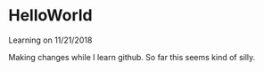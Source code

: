 # HelloWorld
Learning on 11/21/2018

Making changes while I learn github.
So far this seems kind of silly.
